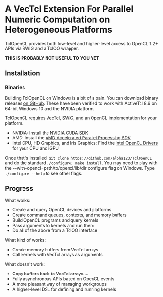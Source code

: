 # A VecTcl Extension For Parallel Numeric Computation on Heterogeneous Platforms

TclOpenCL provides both low-level and higher-level access to OpenCL 1.2+ APIs
via SWIG and a TclOO wrapper.

**THIS IS PROBABLY NOT USEFUL TO YOU YET**

## Installation

### Binaries

Building TclOpenCL on Windows is a bit of a pain. You can download binary releases [on GitHub](https://github.com/alpha123/TclOpenCL/releases). These have been verified to work with ActiveTcl 8.6 on 64-bit Windows 10 and the NVIDIA platform.

TclOpenCL requires [VecTcl](https://github.com/auriocus/VecTcl), [SWIG](http://swig.org/), and an
OpenCL implementation for your platform.

- NVIDIA: Install the
  [NVIDIA CUDA SDK](https://developer.nvidia.com/cuda-downloads)
- AMD: Install the
  [AMD Accelerated Parallel Processing SDK](http://developer.amd.com/tools-and-sdks/opencl-zone/amd-accelerated-parallel-processing-app-sdk/)
- Intel CPU, HD Graphics, and Iris Graphics: Find the
  [Intel OpenCL Drivers](https://software.intel.com/en-us/articles/opencl-drivers)
  for your CPU and iGPU

Once that's installed, `git clone https://github.com/alpha123/TclOpenCL` and do
the standard `./configure; make install`. You may need to play with the
--with-opencl=path/to/opencl/lib/dir configure flag on Windows. Type
`./configure --help` to see other flags.

## Progress

What works:

- Create and query OpenCL devices and platforms
- Create command queues, contexts, and memory buffers
- Build OpenCL programs and query kernels
- Pass arguments to kernels and run them
- Do all of the above from a TclOO interface

What kind of works:

- Create memory buffers from VecTcl arrays
- Call kernels with VecTcl arrays as arguments

What doesn't work:

- Copy buffers back to VecTcl arrays....
- Fully asynchronous APIs based on OpenCL events
- A more pleasant way of managing workgroups
- A higher-level DSL for defining and running kernels
